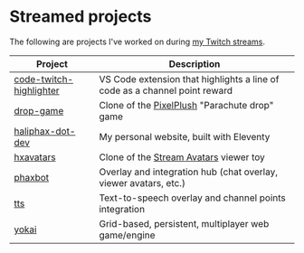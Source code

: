 # Streamed projects

The following are projects I've worked on during [my Twitch streams].

| Project | Description |
|---------|-------------|
| [code-twitch-highlighter](https://github.com/haliphax/code-twitch-highlighter/) | VS Code extension that highlights a line of code as a channel point reward |
| [drop-game](https://github.com/haliphax/drop-game/) | Clone of the [PixelPlush] "Parachute drop" game |
| [haliphax-dot-dev](https://github.com/haliphax/haliphax-dot-dev/) | My personal website, built with Eleventy |
| [hxavatars](https://github.com/haliphax/hxavatars/) | Clone of the [Stream Avatars] viewer toy |
| [phaxbot](https://github.com/haliphax/phaxbot/) | Overlay and integration hub (chat overlay, viewer avatars, etc.) |
| [tts](https://github.com/haliphax/tts/) | Text-to-speech overlay and channel points integration |
| [yokai](https://yokai.oddnetwork.org) | Grid-based, persistent, multiplayer web game/engine |


[my Twitch streams]: https://twitch.tv/haliphax
[PixelPlush]: https://pixelplush.dev
[Stream Avatars]: https://streamavatars.com
